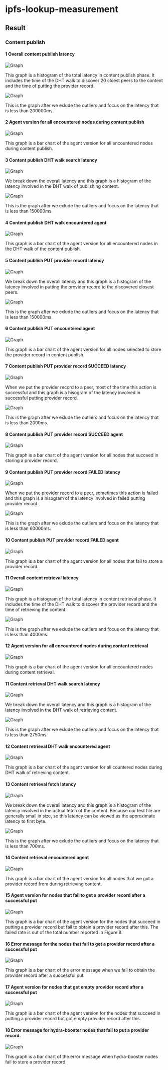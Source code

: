 # ipfs-lookup-measurement

## Result

### Content publish

#### 1 Overall content publish latency

![Graph](./figs/pvd_latency.png)

This graph is a histogram of the total latency in content publish phase. It includes the time of the DHT walk to discover 20 cloest peers to the content and the time of putting the provider record.

![Graph](./figs/pvd_latency_trim.png)

This is the graph after we exlude the outliers and focus on the latency that is less than 200000ms.

#### 2 Agent version for all encountered nodes during content publish

![Graph](./figs/pvd_agents.png)

This graph is a bar chart of the agent version for all encountered nodes during content publish.

#### 3 Content publish DHT walk search latency

![Graph](./figs/pvd_dht_walk_latency.png)

We break down the overall latency and this graph is a histogram of the latency involved in the DHT walk of publishing content.

![Graph](./figs/pvd_dht_walk_latency_trim.png)

This is the graph after we exlude the outliers and focus on the latency that is less than 150000ms.

#### 4 Content publish DHT walk encountered agent

![Graph](./figs/pvd_agents_dht_walk.png)

This graph is a bar chart of the agent version for all encountered nodes in the DHT walk of the content publish.

#### 5 Content publish PUT provider record latency

![Graph](./figs/pvd_put_latency.png)

We break down the overall latency and this graph is a histogram of the latency involved in putting the provider record to the discovered closest peers. 

![Graph](./figs/pvd_put_latency_trim.png)

This is the graph after we exlude the outliers and focus on the latency that is less than 150000ms.

#### 6 Content publish PUT encountered agent

![Graph](./figs/pvd_agents_put.png)

This graph is a bar chart of the agent version for all nodes selected to store the provider record in content publish.

#### 7 Content publish PUT provider record SUCCEED latency

![Graph](./figs/pvd_put_latency_succeed.png)

When we put the provider record to a peer, most of the time this action is successful and this graph is a hisogram of the latency involved in successful putting provider record.

![Graph](./figs/pvd_put_latency_succeed_trim.png)

This is the graph after we exlude the outliers and focus on the latency that is less than 2000ms.

#### 8 Content publish PUT provider record SUCCEED agent

![Graph](./figs/pvd_agents_put_succeed.png)

This graph is a bar chart of the agent version for all nodes that succeed in storing a provider record.

#### 9 Content publish PUT provider record FAILED latency

![Graph](./figs/pvd_put_latency_failed.png)

When we put the provider record to a peer, sometimes this action is failed and this graph is a hisogram of the latency involved in failed putting provider record.

![Graph](./figs/pvd_put_latency_failed_trim.png)

This is the graph after we exlude the outliers and focus on the latency that is less than 60000ms.

#### 10 Content publish PUT provider record FAILED agent

![Graph](./figs/pvd_agents_put_failed.png)

This graph is a bar chart of the agent version for all nodes that fail to store a provider record.

#### 11 Overall content retrieval latency

![Graph](./figs/ret_latency.png)

This graph is a histogram of the total latency in content retrieval phase. It includes the time of the DHT walk to discover the provider record and the time of retrieving the content.

![Graph](./figs/ret_latency_trim.png)

This is the graph after we exlude the outliers and focus on the latency that is less than 4000ms.

#### 12 Agent version for all encountered nodes during content retrieval

![Graph](./figs/ret_agents.png)

This graph is a bar chart of the agent version for all encountered nodes during content retrieval.

#### 11 Content retrieval DHT walk search latency

![Graph](./figs/ret_dht_walk_latency.png)

We break down the overall latency and this graph is a histogram of the latency involved in the DHT walk of retrieving content.

![Graph](./figs/ret_dht_walk_latency_trim.png)

This is the graph after we exlude the outliers and focus on the latency that is less than 2750ms.

#### 12 Content retrieval DHT walk encountered agent

![Graph](./figs/ret_agents_dht_walk.png)

This graph is a bar chart of the agent version for all countered nodes during DHT walk of retrieving content.

#### 13 Content retrieval fetch latency

![Graph](./figs/ret_get_latency.png)

We break down the overall latency and this graph is a histogram of the latency involved in the actual fetch of the content. Because our test file are generally small in size, so this latency can be viewed as the approximate latency to first byte.

![Graph](./figs/ret_get_latency_trim.png)

This is the graph after we exlude the outliers and focus on the latency that is less than 700ms.

#### 14 Content retrieval encountered agent

![Graph](./figs/ret_agents_get.png)

This graph is a bar chart of the agent version for all nodes that we got a provider record from during retrieving content.

#### 15 Agent version for nodes that fail to get a provider record after a successful put

![Graph](./figs/pvd_agents_get_error.png)

This graph is a bar chart of the agent version for the nodes that succeed in putting a provider record but fail to obtain a provider record after this. The failed rate is out of the total number reported in Figure 8.

#### 16 Error message for the nodes that fail to get a provider record after a successful put

![Graph](./figs/pvd_agents_get_error_type.png)

This graph is a bar chart of the error message when we fail to obtain the provider record after a successful put.

#### 17 Agent version for nodes that get empty provider record after a successful put

![Graph](./figs/pvd_agents_get_empty.png)

This graph is a bar chart of the agent version for the nodes that succeed in putting a provider record but got empty provider record after this.

#### 18 Error message for hydra-booster nodes that fail to put a provider record.

![Graph](./figs/pvd_agents_put_failed_hydra_booster_err.png)

This graph is a bar chart of the error message when hydra-booster nodes fail to store a provider record.
